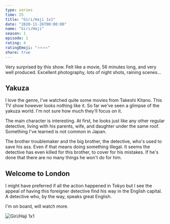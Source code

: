 ```yaml
---
type: series
time: 25
title: "Giri/Haji 1x1"
date: "2020-11-26T00:00:00"
name: "Giri/Haji"
season: 1
episode: 1
rating: 4
ratingEmoji: "⭐️⭐️⭐️⭐️"
share: true
---
```


Very surprised by this show. Felt like a movie, 56 minutes long, and very well produced. Excellent photography, lots of night shots, raining scenes...

## Yakuza

I love the genre, I've watched quite some movies from Takeshi Kitano. This TV show however looks nothing like it. So far we've seen a glimpse of the yakuza world. I'm not sure how much they'll focus on it.

The main character is interesting. At first, he looks just like any other regular detective, living with his parents, wife, and daughter under the same roof. Something I've learned is not common in Japan.

The brother troublemaker and the big brother, the detective, who's used to save his ass. Even if that means doing something illegal. It seems the detective has even killed for this brother, to cover for his mistakes. If he's done that there are no many things he won't do for him.

## Welcome to London

I might have preferred if all the action happened in Tokyo but I see the appeal of having this foreigner detective find his way in the English capital. A detective who, by the way, speaks great English.

I'm on board, will watch more.

![Giri/Haji 1x1](https://cldup.com/d2tpr1yAf2.png)
